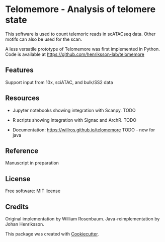 # Telomemore - Analysis of telomere state

This software is used to count telemoric reads in scATACseq data. Other motifs can also be
used for the scan.

A less versatile prototype of Telomemore was first implemented in Python. 
Code is available at https://github.com/henriksson-lab/telomemore

## Features

Support input from 10x, sciATAC, and bulk/SS2 data


## Resources

* Jupyter notebooks showing integration with Scanpy. TODO
* R scripts showing integration with Signac and ArchR. TODO

* Documentation: https://willros.github.io/telomemore     TODO - new for java

## Reference

Manuscript in preparation

## License

Free software: MIT license

## Credits

Original implementation by William Rosenbaum. Java-reimplementation by Johan Henriksson.

This package was created with [Cookiecutter](https://github.com/cookiecutter/cookiecutter).
